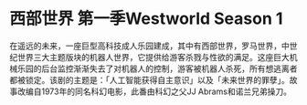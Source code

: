 
# 西部世界 第一季Westworld Season 1

在遥远的未来，一座巨型高科技成人乐园建成，其中有西部世界，罗马世界，中世纪世界三大主题版块的机器人世界，它提供给游客杀戮与性欲的满足。这座巨大机械乐园的后台监控渐渐失去了对机器人的控制，游客被机器人杀死，所有想逃离者都被锁定。该剧的主题是：「人工智能获得自主意识」以及「未来世界的罪孽」。故事改编自1973年的同名科幻电影，此番由科幻之父JJ Abrams和诺兰兄弟操刀。 
